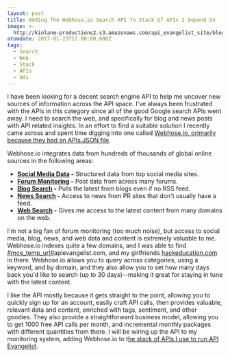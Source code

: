 ```yaml
---
layout: post
title: Adding The Webhose,io Search API To Stack Of APIs I Depend On
image: >-
  http://kinlane-productions2.s3.amazonaws.com/api_evangelist_site/blog/screen_shot_2017_01_22_at_8.53.04_pm.png
atomdate: 2017-01-23T17:00:00.000Z
tags:
  - Search
  - Web
  - Stack
  - APIs
  - ddi
---
```

I have been looking for a decent search engine API to help me uncover new sources of information across the API space. I've always been frustrated with the APIs in this category since all of the good Google search APIs went away. I need to search the web, and specifically for blog and news posts with API related insights. In an effort to find a suitable solution I recently came across and spent time digging into one called [Webhose.io, primarily because they had an APIs.JSON file](https://webhose.io/apis.json).

Webhose.io integrates data from hundreds of thousands of global online sources in the following areas:

*   **[Social Media Data](https://webhose.io/social-media-data) -** Structured data from top social media sites. 
*   **[Forum Monitoring](https://webhose.io/forum-monitoring-api) -** Post data from across many forums.
*   **[Blog Search](https://webhose.io/blog-search-api) -** Pulls the latest from blogs even if no RSS feed.
*   **[News Search](https://webhose.io/news-search-api) -** Access to news from PR sites that don't usually have a feed.
*   **[Web Search](https://webhose.io/web-search-api) -** Gives me access to the latest content from many domains on the web.

I'm not a big fan of forum monitoring (too much noise), but access to social media, blog, news, and web data and content is extremely valuable to me. Webhose.io indexes quite a few domains, and I was able to find [#mce\_temp\_url#](http://apievangelist.com)apievangelist.com, and my girlfriends [hackeducation.com](http://hackeducation.com) in there. Webhose.io allows you to query across categories, using a keyword, and by domain, and they also allow you to set how many days back you'd like to search (up to 30 days)--making it great for staying in tune with the latest content. 

I like the API mostly because it gets straight to the point, allowing you to quickly sign up for an account, easily craft API calls, then provides valuable, relevant data and content, enriched with tags, sentiment, and other goodies. They also provide a straightforward business model, allowing you to get 1000 free API calls per month, and incremental monthly packages with different quantities from there. I will be wiring up the API to my monitoring system, adding Webhose.io to t[he stack of APIs I use to run API Evangelist](http://stack.apievangelist.com/companies.html).